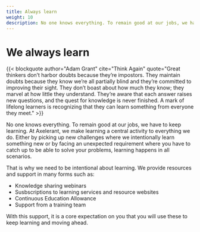 ```yaml
---
title: Always learn
weight: 10
description: No one knows everything. To remain good at our jobs, we have to keep learning. At Axelerant, we make learning a central activity to everything we do. Either by picking up new challenges where we intentionally learn something new or by facing an unexpected requirement where you have to catch up to be able to solve your problems, learning happens in all scenarios.
---
```


# We always learn

{{< blockquote author="Adam Grant" cite="Think Again" quote="Great thinkers don’t harbor doubts because they’re impostors. They maintain doubts because they know we’re all partially blind and they’re committed to improving their sight. They don’t boast about how much they know; they marvel at how little they understand. They’re aware that each answer raises new questions, and the quest for knowledge is never finished. A mark of lifelong learners is recognizing that they can learn something from everyone they meet." >}}

No one knows everything. To remain good at our jobs, we have to keep learning. At Axelerant, we make learning a central activity to everything we do. Either by picking up new challenges where we intentionally learn something new or by facing an unexpected requirement where you have to catch up to be able to solve your problems, learning happens in all scenarios.

That is why we need to be intentional about learning. We provide resources and support in many forms such as:

- Knowledge sharing webinars
- Susbscriptions to learning services and resource websites
- Continuous Education Allowance
- Support from a training team

With this support, it is a core expectation on you that you will use these to keep learning and moving ahead.
